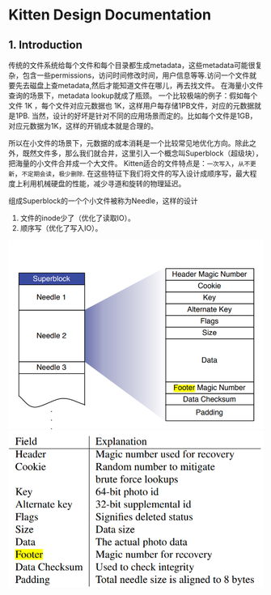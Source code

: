 
# Kitten Design Documentation

## 1. Introduction

传统的文件系统给每个文件和每个目录都生成metadata，这些metadata可能很复杂，包含一些permissions，访问时间修改时间，用户信息等等.访问一个文件就要先去磁盘上查metadata,然后才能知道文件在哪儿，再去找文件。
在海量小文件查询的场景下，metadata lookup就成了瓶颈。 一个比较极端的例子：假如每个文件 1K ，每个文件对应元数据也 1K，这样用户每存储1PB文件，对应的元数据就是1PB.
当然，设计的好坏是针对不同的应用场景而定的。比如每个文件是1GB，对应元数据为1K，这样的开销成本就是合理的。

所以在小文件的场景下，元数据的成本消耗是一个比较常见地优化方向。除此之外，既然文件多，那么我们就合并，这里引入一个概念叫Superblock（超级块），把海量的小文件合并成一个大文件。
Kitten适合的文件特点是：`一次写入`，`从不更新`，`不定期会读`，`极少删除`. 在这些特征下我们将文件的写入设计成顺序写，最大程度上利用机械硬盘的性能，减少寻道和旋转的物理延迟。

组成Superblock的一个个小文件被称为Needle，这样的设计
1. 文件的inode少了（优化了读取IO）。 
2. 顺序写（优化了写入IO）。

![img.png](img.png)
![img_1.png](img_1.png)

